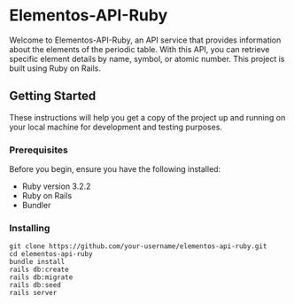 # Elementos-API-Ruby

Welcome to Elementos-API-Ruby, an API service that provides information about the elements of the periodic table. With this API, you can retrieve specific element details by name, symbol, or atomic number. This project is built using Ruby on Rails.

## Getting Started

These instructions will help you get a copy of the project up and running on your local machine for development and testing purposes.

### Prerequisites

Before you begin, ensure you have the following installed:

- Ruby version 3.2.2
- Ruby on Rails
- Bundler

### Installing
  ```shell
  git clone https://github.com/your-username/elementos-api-ruby.git
  cd elementos-api-ruby
  bundle install
  rails db:create
  rails db:migrate
  rails db:seed
  rails server
  ```
